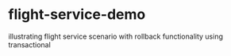# flight-service-demo
illustrating flight service scenario with rollback functionality using transactional
